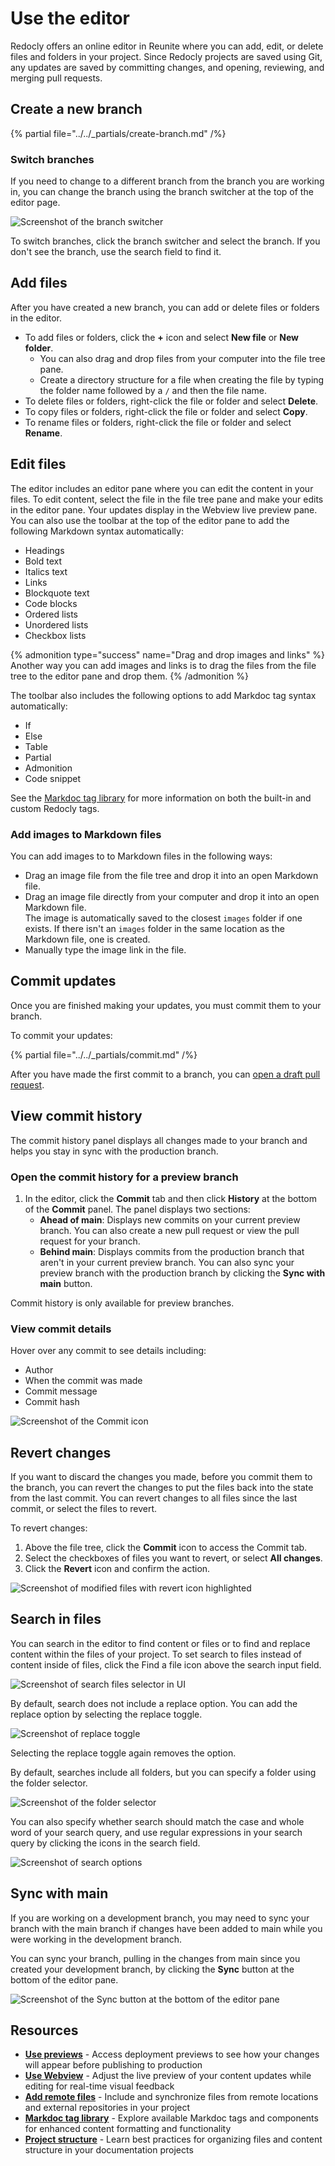# Use the editor

Redocly offers an online editor in Reunite where you can add, edit, or delete files and folders in your project.
Since Redocly projects are saved using Git, any updates are saved by committing changes, and opening, reviewing, and merging pull requests.

## Create a new branch

{% partial file="../../_partials/create-branch.md" /%}

### Switch branches

If you need to change to a different branch from the branch you are working in, you can change the branch using the branch switcher at the top of the editor page.

![Screenshot of the branch switcher](../../_partials/images/current-branch.png)

To switch branches, click the branch switcher and select the branch.
If you don't see the branch, use the search field to find it.

## Add files

After you have created a new branch, you can add or delete files or folders in the editor.

- To add files or folders, click the **+** icon and select **New file** or **New folder**.
  - You can also drag and drop files from your computer into the file tree pane.
  - Create a directory structure for a file when creating the file by typing the folder name followed by a `/` and then the file name.
- To delete files or folders, right-click the file or folder and select **Delete**.
- To copy files or folders, right-click the file or folder and select **Copy**.
- To rename files or folders, right-click the file or folder and select **Rename**.

## Edit files

The editor includes an editor pane where you can edit the content in your files.
To edit content, select the file in the file tree pane and make your edits in the editor pane.
Your updates display in the Webview live preview pane.
You can also use the toolbar at the top of the editor pane to add the following Markdown syntax automatically:

- Headings
- Bold text
- Italics text
- Links
- Blockquote text
- Code blocks
- Ordered lists
- Unordered lists
- Checkbox lists

{% admonition type="success" name="Drag and drop images and links" %}
Another way you can add images and links is to drag the files from the file tree to the editor pane and drop them.
{% /admonition %}

The toolbar also includes the following options to add Markdoc tag syntax automatically:

- If
- Else
- Table
- Partial
- Admonition
- Code snippet

See the [Markdoc tag library](https://redocly.com/docs/learn-markdoc/tags/tag-library/) for more information on both the built-in and custom Redocly tags.

### Add images to Markdown files

You can add images to to Markdown files in the following ways:

- Drag an image file from the file tree and drop it into an open Markdown file.
- Drag an image file directly from your computer and drop it into an open Markdown file. \
  The image is automatically saved to the closest `images` folder if one exists.
  If there isn't an `images` folder in the same location as the Markdown file, one is created.
- Manually type the image link in the file.

## Commit updates

Once you are finished making your updates, you must commit them to your branch.

To commit your updates:

{% partial file="../../_partials/commit.md" /%}

After you have made the first commit to a branch, you can [open a draft pull request](./pull-request/open-pull-request.md#open-a-draft-pull-request).

## View commit history

The commit history panel displays all changes made to your branch and helps you stay in sync with the production branch.

### Open the commit history for a preview branch

1. In the editor, click the **Commit** tab and then click **History** at the bottom of the **Commit** panel.
   The panel displays two sections:
   - **Ahead of main**: Displays new commits on your current preview branch.
     You can also create a new pull request or view the pull request for your branch.
   - **Behind main**: Displays commits from the production branch that aren't in your current preview branch.
     You can also sync your preview branch with the production branch by clicking the **Sync with main** button.

Commit history is only available for preview branches.

### View commit details

Hover over any commit to see details including:

- Author
- When the commit was made
- Commit message
- Commit hash

![Screenshot of the Commit icon](../images/editor-commits-history.png)

## Revert changes

If you want to discard the changes you made, before you commit them to the branch, you can revert the changes to put the files back into the state from the last commit.
You can revert changes to all files since the last commit, or select the files to revert.

To revert changes:

1. Above the file tree, click the **Commit** icon to access the Commit tab.
2. Select the checkboxes of files you want to revert, or select **All changes**.
3. Click the **Revert** icon and confirm the action.

![Screenshot of modified files with revert icon highlighted](../images/revert-single-file.png)

## Search in files

You can search in the editor to find content or files or to find and replace content within the files of your project.
To set search to files instead of content inside of files, click the Find a file icon above the search input field.

![Screenshot of search files selector in UI](../images/search-files.png)

By default, search does not include a replace option.
You can add the replace option by selecting the replace toggle.

![Screenshot of replace toggle](../images/replace-toggle.png)

Selecting the replace toggle again removes the option.

By default, searches include all folders, but you can specify a folder using the folder selector.

![Screenshot of the folder selector](../images/folder-selector.png)

You can also specify whether search should match the case and whole word of your search query, and use regular expressions in your search query by clicking the icons in the search field.

![Screenshot of search options](../images/search-options.png)

## Sync with main

If you are working on a development branch, you may need to sync your branch with the main branch if changes have been added to main while you were working in the development branch.

You can sync your branch, pulling in the changes from main since you created your development branch, by clicking the **Sync** button at the bottom of the editor pane.

![Screenshot of the Sync button at the bottom of the editor pane](../images/sync-button.png)

## Resources

- **[Use previews](./use-previews.md)** - Access deployment previews to see how your changes will appear before publishing to production
- **[Use Webview](./use-webview.md)** - Adjust the live preview of your content updates while editing for real-time visual feedback
- **[Add remote files](./remote-content/index.md)** - Include and synchronize files from remote locations and external repositories in your project
- **[Markdoc tag library](https://redocly.com/docs/learn-markdoc/tags/tag-library/)** - Explore available Markdoc tags and components for enhanced content formatting and functionality
- **[Project structure](../../content/project-structure.md)** - Learn best practices for organizing files and content structure in your documentation projects
